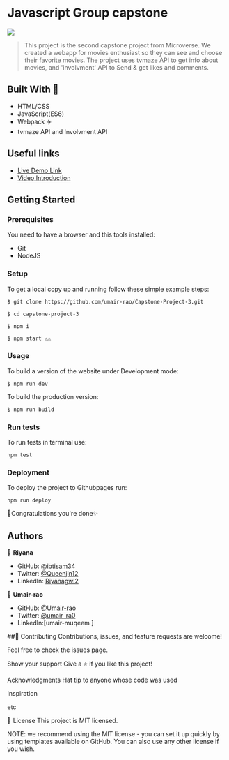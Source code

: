 # Javascript Group capstone

![](https://img.shields.io/badge/Microverse-blueviolet)

> This project is the second capstone project from Microverse. We created a webapp for movies enthusiast so they can see and choose  their favorite movies. The project uses tvmaze API to get info about movies, and 'involvment' API to Send & get likes and comments.


## Built With 🗼

- HTML/CSS
- JavaScript(ES6)
- Webpack ✈️
- tvmaze API and Involvment API

## Useful links

- [Live Demo Link]()
- [Video Introduction]()

## Getting Started

### Prerequisites

You need to have a browser and this tools installed:

- Git
- NodeJS

### Setup

To get a local copy up and running follow these simple example steps:

```
$ git clone https://github.com/umair-rao/Capstone-Project-3.git
```

```
$ cd capstone-project-3
```

```
$ npm i
```

```
$ npm start ⚠️⚠️ 
```

### Usage

To build a version of the website under Development mode:

```
$ npm run dev
```

To build the production version:

```
$ npm run build
```

### Run tests

To run tests in terminal use:

```
npm test
```

### Deployment

To deploy the project to Githubpages run:

```
npm run deploy
```
🎉Congratulations you're done✨

## Authors

👤 **Riyana**

- GitHub: [@ibtisam34](https://github.com/ibtisam34)
- Twitter: [@Queenjin12](https://twitter.com/Queennin12)
- LinkedIn: [Riyanagwl2](https://linkedin.com/in/Riyanagwl2)

👤 **Umair-rao**

- GitHub: [@Umair-rao](https://github.com/umair-rao)
- Twitter: [@umair_ra0](https://twitter.com/@umair_ra0)
- LinkedIn:[umair-muqeem ][](https://www.linkedin.com/in/engr-umair-muqeem/)

##🤝 Contributing
Contributions, issues, and feature requests are welcome!

Feel free to check the issues page.

Show your support
Give a ⭐️ if you like this project!

Acknowledgments
Hat tip to anyone whose code was used

Inspiration

etc

📝 License
This project is MIT licensed.

NOTE: we recommend using the MIT license - you can set it up quickly by using templates available on GitHub. You can also use any other license if you wish.